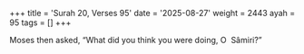 +++
title = 'Surah 20, Verses 95'
date = '2025-08-27'
weight = 2443
ayah = 95
tags = []
+++

Moses then asked, “What did you think you were doing, O  Sâmiri?”